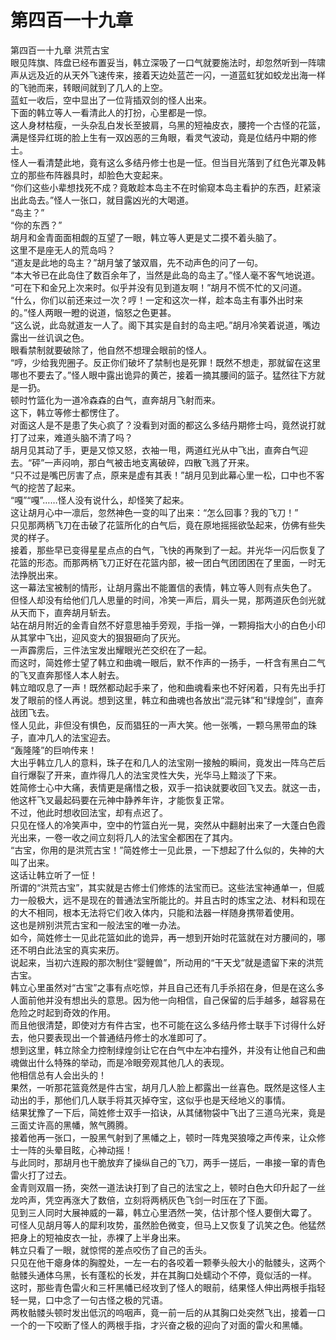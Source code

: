# 第四百一十九章

第四百一十九章 洪荒古宝\
眼见阵旗、阵盘已经布置妥当，韩立深吸了一口气就要施法时，却忽然听到一阵啸声从远及近的从天外飞速传来，接着天边处蓝芒一闪，一道蓝虹犹如蛟龙出海一样的飞驰而来，转眼间就到了几人的上空。\
蓝虹一收后，空中显出了一位背插双剑的怪人出来。\
下面的韩立等人一看清此人的打扮，心里都是一惊。\
这人身材枯瘦，一头杂乱白发长至披肩，乌黑的短袖皮衣，腰挎一个古怪的花篮，满是怪异红斑的脸上生有一双凶恶的三角眼，看灵气波动，竟是位结丹中期的修士。\
怪人一看清楚此地，竟有这么多结丹修士也是一怔。但当目光落到了红色光罩及韩立的那些布阵器具时，却脸色大变起来。\
“你们这些小辈想找死不成？竟敢趁本岛主不在时偷窥本岛主看护的东西，赶紧滚出此岛去。”怪人一张口，就目露凶光的大喝道。\
“岛主？”\
“你的东西？”\
胡月和金青面面相觑的互望了一眼，韩立等人更是丈二摸不着头脑了。\
这里不是座无人的荒岛吗？\
“道友是此地的岛主？”胡月皱了皱双眉，先不动声色的问了一句。\
“本大爷已在此岛住了数百余年了，当然是此岛的岛主了。”怪人毫不客气地说道。\
“可在下和金兄上次来时。似乎并没有见到道友啊！”胡月不慌不忙的又问道。\
“什么，你们以前还来过一次？哼！一定和这次一样，趁本岛主有事外出时来的。”怪人两眼一瞪的说道，恼怒之色更甚。\
“这么说，此岛就道友一人了。阁下其实是自封的岛主吧。”胡月冷笑着说道，嘴边露出一丝讥讽之色。\
眼看禁制就要破除了，他自然不想理会眼前的怪人。\
“哼，少给我兜圈子。反正你们破坏了禁制也是死罪！既然不想走，那就留在这里哪也不要去了。”怪人眼中露出诡异的黄芒，接着一摘其腰间的篮子。猛然往下方就是一扔。\
顿时竹篮化为一道冷森森的白气，直奔胡月飞射而来。\
这下，韩立等修士都愣住了。\
对面这人是不是患了失心疯了？没看到对面的都这么多结丹期修士吗，竟然说打就打了过来，难道头脑不清了吗？\
胡月见其动了手，更是又惊又怒，衣袖一甩，两道红光从中飞出，直奔白气迎去。“砰”一声闷响，那白气被击地支离破碎，四散飞溅了开来。\
“只不过是嘴巴厉害了点，原来是虚有其表！”胡月见到此幕心里一松，口中也不客气的挖苦了起来。\
“嘎”“嘎”……怪人没有说什么，却怪笑了起来。\
这让胡月心中一凛后，忽然神色一变的叫了出来：“怎么回事？我的飞刀！”\
只见那两柄飞刀在击破了花篮所化的白气后，竟在原地摇摇欲坠起来，仿佛有些失灵的样子。\
接着，那些早已变得星星点点的白气，飞快的再聚到了一起。并光华一闪后恢复了花篮的形态。而那两柄飞刀正好在花篮内部，被一团白气团团困在了里面，一时无法挣脱出来。\
这一幕法宝被制的情形，让胡月露出不能置信的表情，韩立等人则有点失色了。\
但怪人却没有给他们几人思量的时间，冷笑一声后，肩头一晃，那两道灰色剑光就从天而下，直奔胡月斩去。\
站在胡月附近的金青自然不好意思袖手旁观，手指一弹，一颗拇指大小的白色小印从其掌中飞出，迎风变大的狠狠砸向了灰光。\
一声霹雳后，三件法宝发出耀眼光芒交织在了一起。\
而这时，简姓修士望了韩立和曲魂一眼后，默不作声的一扬手，一杆含有黑白二气的飞叉直奔那怪人本人射去。\
韩立暗叹息了一声！既然都动起手来了，他和曲魂看来也不好闲着，只有先出手打发了眼前的怪人再说。想到这里，韩立和曲魂也各放出“混元钵”和“绿煌剑”，直奔战团飞去。\
怪人见此，非但没有惧色，反而猖狂的一声大笑。他一张嘴，一颗乌黑带血的珠子，直冲几人的法宝迎去。\
“轰隆隆”的巨响传来！\
大出乎韩立几人的意料，珠子在和几人的法宝刚一接触的瞬间，竟发出一阵乌芒后自行爆裂了开来，直炸得几人的法宝灵性大失，光华马上黯淡了下来。\
姓简修士心中大痛，表情更是痛惜之极，双手一掐诀就要收回飞叉去。就这一击，他这杆飞叉最起码要在元神中静养年许，才能恢复正常。\
不过，他此时想收回法宝，却有点迟了。\
只见在怪人的冷笑声中，空中的竹篮白光一晃，突然从中翻射出来了一大蓬白色霞光出来，一卷一收之间立刻将几人的法宝全都困在了其内。\
“古宝，你用的是洪荒古宝！”简姓修士一见此景，一下想起了什么似的，失神的大叫了出来。\
这话让韩立听了一怔！\
所谓的“洪荒古宝”，其实就是古修士们修炼的法宝而已。这些法宝神通单一，但威力一般极大，远不是现在的普通法宝所能比的。并且古时的炼宝之法、材料和现在的大不相同，根本无法将它们收入体内，只能和法器一样随身携带着使用。\
这也是辨别洪荒古宝和一般法宝的唯一办法。\
如今，简姓修士一见此花篮如此的诡异，再一想到开始时花篮就在对方腰间的，哪还不明白此法宝的真实来历。\
说起来，当初六连殿的那次制住“婴鲤兽”，所动用的“干天戈”就是遗留下来的洪荒古宝。\
韩立心里虽然对“古宝”之事有点吃惊，并且自己还有几手杀招在身，但是在这么多人面前他并没有想出头的意思。因为他一向相信，自己保留的后手越多，越容易在危险之时起到奇效的作用。\
而且他很清楚，即使对方有件古宝，也不可能在这么多结丹修士联手下讨得什么好去，他只要表现出一个普通结丹修士的水准即可了。\
想到这里，韩立除全力控制绿煌剑让它在白气中左冲右撞外，并没有让他自己和曲魂做出什么特殊的举动，而是冷眼旁观其他几人的表现。\
他相信总有人会出头的！\
果然，一听那花篮竟然是件古宝，胡月几人脸上都露出一丝喜色。既然是这怪人主动出的手，那他们几人联手将其灭掉夺宝，这似乎也是天经地义的事情。\
结果犹豫了一下后，简姓修士双手一掐诀，从其储物袋中飞出了三道乌光来，竟是三面丈许高的黑幡，煞气腾腾。\
接着他再一张口，一股黑气射到了黑幡之上，顿时一阵鬼哭狼嚎之声传来，让众修士一阵的头晕目眩，心神动摇！\
与此同时，那胡月也干脆放弃了操纵自己的飞刀，两手一搓后，一串接一窜的青色雷火打了过去。\
金青则双眉一扬，突然一道法诀打到了自己的法宝之上，顿时白色大印升起了一丝龙吟声，凭空再涨大了数倍，立刻将两柄灰色飞剑一时压在了下面。\
见到三人同时大展神威的一幕，韩立心里洒然一笑，估计那个怪人要倒大霉了。\
可怪人见胡月等人的犀利攻势，虽然脸色微变，但马上又恢复了讥笑之色。他猛然把身上的短袖皮衣一扯，赤裸了上半身出来。\
韩立只看了一眼，就惊愕的差点咬伤了自己的舌头。\
只见在他干瘪身体的胸膛处，一左一右的各咬着一颗拳头般大小的骷髅头，这两个骷髅头通体乌黑，长有蓬松的长发，并在其胸口处蠕动个不停，竟似活的一样。\
这时，那些青色雷火和三杆黑幡已经攻到了怪人的眼前，结果怪人伸出两根手指轻轻一晃，口中念了一句古怪之极的咒语。\
两枚骷髅头顿时发出低沉的呜咽声，竟一前一后的从其胸口处突然飞出，接着一口一个的一下咬断了怪人的两根手指，才兴奋之极的迎向了对面的雷火和黑幡。
